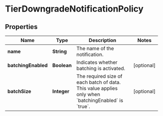 

# TierDowngradeNotificationPolicy

## Properties

Name | Type | Description | Notes
------------ | ------------- | ------------- | -------------
**name** | **String** | The name of the notification. | 
**batchingEnabled** | **Boolean** | Indicates whether batching is activated. |  [optional]
**batchSize** | **Integer** | The required size of each batch of data. This value applies only when &#x60;batchingEnabled&#x60; is &#x60;true&#x60;. |  [optional]



